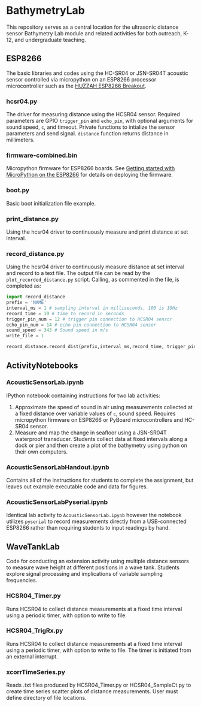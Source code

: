 # BathymetryLab

This repository serves as a central location for the ultrasonic distance sensor Bathymetry Lab module and related activities for both outreach, K-12, and undergraduate teaching.

## **ESP8266**
The basic libraries and codes using the HC-SR04 or JSN-SR04T acoustic sensor controlled via micropython on an ESP8266 processor microcontroller such as the [HUZZAH ESP8266 Breakout](https://www.adafruit.com/product/2471).

###  hcsr04.py
The driver for measuring distance using the HCSR04 sensor.  Required parameters are GPIO `trigger_pin` and `echo_pin`, with optional arguments for sound speed, `c`, and timeout. Private functions to intialize the sensor parameters and send signal.  `distance` function returns distance in millimeters.

### firmware-combined.bin
Micropython firmware for ESP8266 boards. See [Getting started with MicroPython on the ESP8266](https://docs.micropython.org/en/latest/esp8266/tutorial/intro.html) for details on deploying the firmware.

### boot.py
Basic boot initialization file example.

### print_distance.py
Using the hcsr04 driver to continuously measure and print distance at set interval.

### record_distance.py
Using the hcsr04 driver to continuously measure distance at set interval and record to a text file. The output file can be read by the `plot_recorded_distance.py` script. Calling, as commented in the file, is completed as:
```Python
import record_distance
prefix = 'NAME'
interval_ms = 1 # sampling interval in milliseconds, 100 is 10Hz
record_time = 10 # time to record in seconds
trigger_pin_num = 12 # trigger pin connection to HCSR04 sensor
echo_pin_num = 14 # echo pin connection to HCSR04 sensor
sound_speed = 343 # Sound speed in m/s
write_file = 1

record_distance.record_dist(prefix,interval_ms,record_time, trigger_pin_num, echo_pin_num, sound_speed, write_file)
```

## **ActivityNotebooks**
### AcousticSensorLab.ipynb
IPython notebook containing instructions for two lab activities:
1.  Approximate the speed of sound in air using measurements collected at a fixed distance over variable values of `c`, sound speed.  Requires micropython firmware on ESP8266 or PyBoard microcontrollers and HC-SR04 sensor.
2.  Measure and map the change in seafloor using a JSN-SR04T waterproof transducer.  Students collect data at fixed intervals along a dock or pier and then create a plot of the bathymetry using python on their own computers.

### AcousticSensorLabHandout.ipynb
Contains all of the instructions for students to complete the assignment, but leaves out example executable code and data for figures.

### AcousticSensorLabPyserial.ipynb
Identical lab activity to `AcousticSensorLab.ipynb` however the notebook utilizes `pyserial` to record measurements directly from a USB-connected ESP8266 rather than requiring students to input readings by hand.

## **WaveTankLab**
Code for conducting an extension activity using multiple distance sensors to measure wave height at different positions in a wave tank. Students explore signal processing and implications of variable sampling frequencies.

### HCSR04_Timer.py
Runs HCSR04 to collect distance measurements at a fixed time interval using a periodic timer, with option to write to file.

###  HCSR04_TrigRx.py
Runs HCSR04 to collect distance measurements at a fixed time interval using a periodic timer, with option to write to file.  The timer is initiated from an external interrupt.

###  xcorrTimeSeries.py
Reads .txt files produced by HCSR04_Timer.py or HCSR04_SampleCt.py to create time series scatter plots of distance measurements.  User must define directory of file locations.
